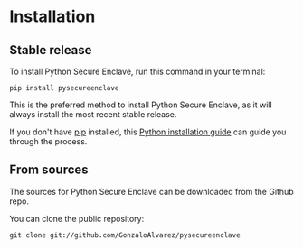 # Installation

## Stable release

To install Python Secure Enclave, run this command in your terminal:

```
pip install pysecureenclave
```

This is the preferred method to install Python Secure Enclave, as it will always install the most recent stable release.

If you don't have [pip](https://pip.pypa.io) installed, this [Python installation guide](http://docs.python-guide.org/en/latest/starting/installation/) can guide you through the process.

## From sources

The sources for Python Secure Enclave can be downloaded from the Github repo.

You can clone the public repository:

```
git clone git://github.com/GonzaloAlvarez/pysecureenclave
```
